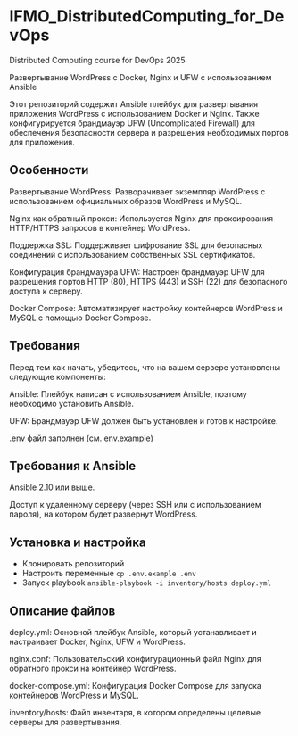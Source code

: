 # IFMO_DistributedComputing_for_DevOps
Distributed Computing course for DevOps 2025

Развертывание WordPress с Docker, Nginx и UFW с использованием Ansible

Этот репозиторий содержит Ansible плейбук для развертывания приложения WordPress с использованием Docker и Nginx. Также конфигурируется брандмауэр UFW (Uncomplicated Firewall) для обеспечения безопасности сервера и разрешения необходимых портов для приложения.

## Особенности
Развертывание WordPress: Разворачивает экземпляр WordPress с использованием официальных образов WordPress и MySQL.

Nginx как обратный прокси: Используется Nginx для проксирования HTTP/HTTPS запросов в контейнер WordPress.

Поддержка SSL: Поддерживает шифрование SSL для безопасных соединений с использованием собственных SSL сертификатов.

Конфигурация брандмауэра UFW: Настроен брандмауэр UFW для разрешения портов HTTP (80), HTTPS (443) и SSH (22) для безопасного доступа к серверу.

Docker Compose: Автоматизирует настройку контейнеров WordPress и MySQL с помощью Docker Compose.

## Требования
Перед тем как начать, убедитесь, что на вашем сервере установлены следующие компоненты:

Ansible: Плейбук написан с использованием Ansible, поэтому необходимо установить Ansible.

UFW: Брандмауэр UFW должен быть установлен и готов к настройке.

.env файл заполнен (см. env.example)

## Требования к Ansible
Ansible 2.10 или выше.

Доступ к удаленному серверу (через SSH или с использованием пароля), на котором будет развернут WordPress.


## Установка и настройка
- Клонировать репозиторий
- Настроить переменные ```cp .env.example .env```
- Запуск playbook ```ansible-playbook -i inventory/hosts deploy.yml```

## Описание файлов
deploy.yml: Основной плейбук Ansible, который устанавливает и настраивает Docker, Nginx, UFW и WordPress.

nginx.conf: Пользовательский конфигурационный файл Nginx для обратного прокси на контейнер WordPress.

docker-compose.yml: Конфигурация Docker Compose для запуска контейнеров WordPress и MySQL.

inventory/hosts: Файл инвентаря, в котором определены целевые серверы для развертывания.
